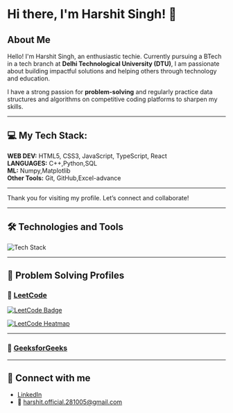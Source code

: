 # Hi there, I'm Harshit Singh! 👋

## About Me
Hello! I'm Harshit Singh, an enthusiastic techie. Currently pursuing a BTech in a tech branch at **Delhi Technological University (DTU)**, I am passionate about building impactful solutions and helping others through technology and education.

I have a strong passion for **problem-solving** and regularly practice data structures and algorithms on competitive coding platforms to sharpen my skills.

---

## 💻 My Tech Stack:

**WEB DEV:** HTML5, CSS3, JavaScript, TypeScript, React  
**LANGUAGES:** C++,Python,SQL  
**ML:** Numpy,Matplotlib  
**Other Tools:** Git, GitHub,Excel-advance

---

Thank you for visiting my profile. Let’s connect and collaborate!

---

## 🛠️ Technologies and Tools

![Tech Stack](https://skillicons.dev/icons?i=html,css,js,ts,react,mysql,git,github,py)

---

## 🚀 Problem Solving Profiles

### 🧠 [LeetCode](https://leetcode.com/harshitofficial)

[![LeetCode Badge](https://img.shields.io/badge/LeetCode-Harshit-orange?style=flat-square&logo=leetcode)](https://leetcode.com/harshitofficial)

[![LeetCode Heatmap](https://leetcard.jacoblin.cool/harshitofficial?theme=dark&ext=heatmap)](https://leetcode.com/harshitofficial/)

---

### 📘 [GeeksforGeeks](https://www.geeksforgeeks.org/user/harshitunpa/)








---

## 🔗 Connect with me

- [LinkedIn](https://www.linkedin.com/in/harshit-singh-7a209a282/)  
- 📧 harshit.official.281005@gmail.com  
